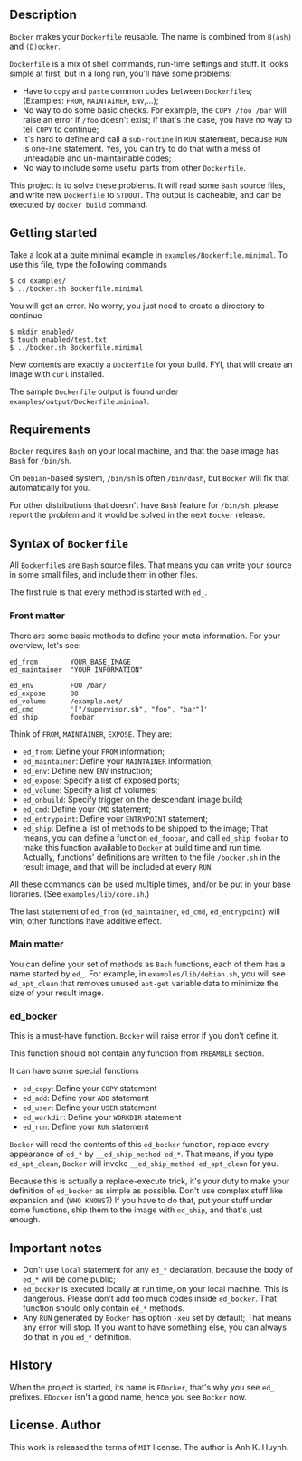 ## Description

`Bocker` makes your `Dockerfile` reusable.
The name is combined from `B(ash)` and `(D)ocker`.

`Dockerfile` is a mix of shell commands, run-time settings and stuff.
It looks simple at first, but in a long run, you'll have some problems:

* Have to `copy` and `paste` common codes between `Dockerfile`s;
  (Examples: `FROM`, `MAINTAINER`, `ENV`,...);
* No way to do some basic checks. For example, the `COPY /foo /bar`
  will raise an error if `/foo` doesn't exist; if that's the case,
  you have no way to tell `COPY` to continue;
* It's hard to define and call a `sub-routine` in `RUN` statement,
  because `RUN` is one-line statement. Yes, you can try to do that
  with a mess of unreadable and un-maintainable codes;
* No way to include some useful parts from other `Dockerfile`.

This project is to solve these problems. It will read some `Bash`
source files, and write new `Dockerfile` to `STDOUT`. The output
is cacheable, and can be executed by `docker build` command.

## Getting started

Take a look at a quite minimal example in `examples/Bockerfile.minimal`.
To use this file, type the following commands

````
$ cd examples/
$ ../bocker.sh Bockerfile.minimal
````

You will get an error. No worry, you just need to create a directory
to continue

````
$ mkdir enabled/
$ touch enabled/test.txt
$ ../bocker.sh Bockerfile.minimal
````

New contents are exactly a `Dockerfile` for your build.
FYI, that will create an image with `curl` installed.

The sample `Dockerfile` output is found under
  `examples/output/Dockerfile.minimal`.

## Requirements

`Bocker` requires `Bash` on your local machine,
and that the base image has `Bash` for `/bin/sh`.

On `Debian`-based system, `/bin/sh` is often `/bin/dash`,
but `Bocker` will fix that automatically for you.

For other distributions that doesn't have `Bash` feature for `/bin/sh`,
please report the problem and it would be solved in the next `Bocker` release.

## Syntax of `Bockerfile`

All `Bockerfile`s are `Bash` source files. That means you can write
your source in some small files, and include them in other files.

The first rule is that every method is started with `ed_`.

### Front matter

There are some basic methods to define your meta information.
For your overview, let's see:

````
ed_from        YOUR_BASE_IMAGE
ed_maintainer  "YOUR INFORMATION"

ed_env         FOO /bar/
ed_expose      80
ed_volume      /example.net/
ed_cmd         '["/supervisor.sh", "foo", "bar"]'
ed_ship        foobar
````

Think of `FROM`, `MAINTAINER`, `EXPOSE`. They are:

* `ed_from`: Define your `FROM` information;
* `ed_maintainer`: Define your `MAINTAINER` information;
* `ed_env`: Define new `ENV` instruction;
* `ed_expose`: Specify a list of exposed ports;
* `ed_volume`: Specify a list of volumes;
* `ed_onbuild`: Specify trigger on the descendant image build;
* `ed_cmd`: Define your `CMD` statement;
* `ed_entrypoint`: Define your `ENTRYPOINT` statement;
* `ed_ship`: Define a list of methods to be shipped to the image;
  That means, you can define a function `ed_foobar`, and call `ed_ship foobar`
  to make this function available to `Docker` at build time and run time.
  Actually, functions' definitions are written to the file `/bocker.sh`
  in the result image, and that will be included at every `RUN`.

All these commands can be used multiple times, and/or be put in
your base libraries. (See `examples/lib/core.sh`.)

The last statement of `ed_from` (`ed_maintainer`, `ed_cmd`, `ed_entrypoint`)
will win; other functions have additive effect.

### Main matter

You can define your set of methods as `Bash` functions, each of them
has a name started by `ed_`. For example, in `examples/lib/debian.sh`,
you will see `ed_apt_clean` that removes unused `apt-get` variable data
to minimize the size of your result image.

### ed_bocker

This is a must-have function. `Bocker` will raise error if you
don't define it.

This function should not contain any function from `PREAMBLE` section.

It can have some special functions

* `ed_copy`: Define your `COPY` statement
* `ed_add`: Define your `ADD` statement
* `ed_user`: Define your `USER` statement
* `ed_workdir`: Define your `WORKDIR` statement
* `ed_run`: Define your `RUN` statement

`Bocker` will read the contents of this `ed_bocker` function,
replace every appearance of `ed_*` by `__ed_ship_method ed_*`.
That means, if you type `ed_apt_clean`, `Bocker` will invoke
`__ed_ship_method ed_apt_clean` for you.

Because this is actually a replace-execute trick,
it's your duty to make your definition of `ed_bocker` as simple
as possible. Don't use complex stuff like expansion and (`WHO KNOWS`?)
If you have to do that, put your stuff under some functions,
ship them to the image with `ed_ship`, and that's just enough.

## Important notes

* Don't use `local` statement for any `ed_*` declaration, because
  the body of `ed_*` will be come public;
* `ed_bocker` is executed locally at run time, on your local machine.
  This is dangerous. Please don't add too much codes inside `ed_bocker`.
  That function should only contain `ed_*` methods.
* Any `RUN` generated by `Bocker` has option `-xeu` set by default;
  That means any error will stop. If you want to have something else,
  you can always do that in you `ed_*` definition.

## History

When the project is started, its name is `EDocker`, that's why you see
`ed_` prefixes. `EDocker` isn't a good name, hence you see `Bocker` now.

## License. Author

This work is released the terms of `MIT` license.
The author is Anh K. Huynh.
